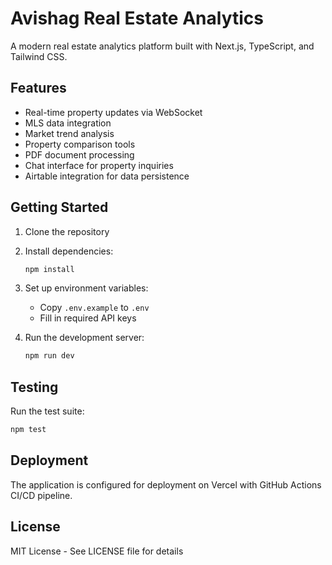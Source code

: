 # Avishag Real Estate Analytics

A modern real estate analytics platform built with Next.js, TypeScript, and Tailwind CSS.

## Features

- Real-time property updates via WebSocket
- MLS data integration
- Market trend analysis
- Property comparison tools
- PDF document processing
- Chat interface for property inquiries
- Airtable integration for data persistence

## Getting Started

1. Clone the repository
2. Install dependencies:
   ```bash
   npm install
   ```
3. Set up environment variables:
   - Copy `.env.example` to `.env`
   - Fill in required API keys

4. Run the development server:
   ```bash
   npm run dev
   ```

## Testing

Run the test suite:
```bash
npm test
```

## Deployment

The application is configured for deployment on Vercel with GitHub Actions CI/CD pipeline.

## License

MIT License - See LICENSE file for details
